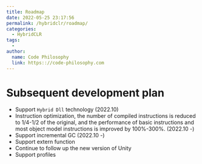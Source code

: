 ```yaml
---
title: Roadmap
date: 2022-05-25 23:17:56
permalink: /hybridclr/roadmap/
categories:
  - HybridCLR
tags:
  - 
author: 
  name: Code Philosophy
  link: https:://code-philosophy.com
---
```


# Subsequent development plan

- Support `Hybrid Dll` technology (2022.10)
- Instruction optimization, the number of compiled instructions is reduced to 1/4-1/2 of the original, and the performance of basic instructions and most object model instructions is improved by 100%-300%. (2022.10 -)
- Support incremental GC (2022.10 -)
- Support extern function
- Continue to follow up the new version of Unity
- Support profiles 